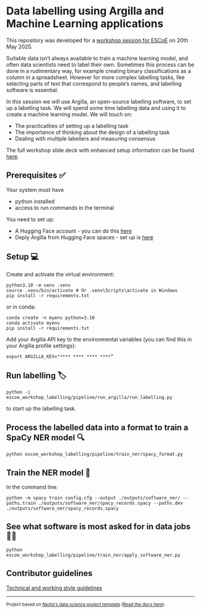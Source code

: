 # Data labelling using Argilla and Machine Learning applications

This repository was developed for a [workshop session for ESCoE](https://www.escoe.ac.uk/events/data-visualisation-and-data-labelling-for-machine-learning-applications-workshop-with-nesta/) on 20th May 2025.

Suitable data isn’t always available to train a machine learning model, and often data scientists need to label their own. Sometimes this process can be done in a rudimentary way, for example creating binary classifications as a column in a spreadsheet. However for more complex labelling tasks, like selecting parts of text that correspond to people’s names, and labelling software is essential. 

In this session we will use Argilla, an open-source labelling software, to set up a labelling task. We will spend some time labelling data and using it to create a machine learning model. We will touch on:
- The practicalities of setting up a labelling task
- The importance of thinking about the design of a labelling task
- Dealing with multiple labellers and measuring consensus

The full workshop slide deck with enhanced setup information can be found [here](https://docs.google.com/presentation/d/1lsBFrrhIaWLc5554YSUwzUAchMtvgUkPo53Wywb6j8M/edit#slide=id.g3503473b950_0_0).

## Prerequisites ✅

Your system must have
- python installed
- access to run commands in the terminal

You need to set up:
- A Hugging Face account - you can do this [here](https://huggingface.co/join)
- Deply Argilla from Hugging Face spaces - set up is [here](https://huggingface.co/new-space?template=argilla/argilla-template-space&name=my-argilla)


## Setup 💻

Create and activate the virtual environment:
```
python3.10 -m venv .venv
source .venv/bin/activate # Or .venv\Scripts\activate in Windows
pip install -r requirements.txt
```

or in conda:

```
conda create -n myenv python=3.10
conda activate myenv
pip install -r requirements.txt
```

Add your Argilla API key to the environmental variables (you can find this in your Argilla profile settings):

```
export ARGILLA_KEY="**** **** **** ****”
```

## Run labelling 🏷️

```
python -i escoe_workshop_labelling/pipeline/run_argilla/run_labelling.py

```
to start up the labelling task.

## Process the labelled data into a format to train a SpaCy NER model 🔍

```
python escoe_workshop_labelling/pipeline/train_ner/spacy_format.py

```

## Train the NER model 💪

In the command line:

```
python -m spacy train config.cfg --output ./outputs/software_ner/ --paths.train ./outputs/software_ner/spacy_records.spacy --paths.dev ./outputs/software_ner/spacy_records.spacy
```

## See what software is most asked for in data jobs 👩‍💻

```
python escoe_workshop_labelling/pipeline/train_ner/apply_software_ner.py

```

## Contributor guidelines

[Technical and working style guidelines](https://github.com/nestauk/ds-cookiecutter/blob/master/GUIDELINES.md)

---

<small><p>Project based on <a target="_blank" href="https://github.com/nestauk/ds-cookiecutter">Nesta's data science project template</a>
(<a href="http://nestauk.github.io/ds-cookiecutter">Read the docs here</a>).
</small>
